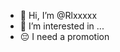 - 👋 Hi, I’m @Rlxxxxx
- 👀 I’m interested in ...
- 😔 I need a promotion

<!---
Rlxxxxx/Rlxxxxx is a ✨ special ✨ repository because its `README.md` (this file) appears on your GitHub profile.
You can click the Preview link to take a look at your changes.
--->
